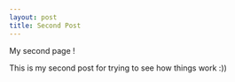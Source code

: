 ```yaml
---
layout: post
title: Second Post
---
```

<HEAD> My second page ! </HEAD >

This is my second post for trying to see how things work :))
